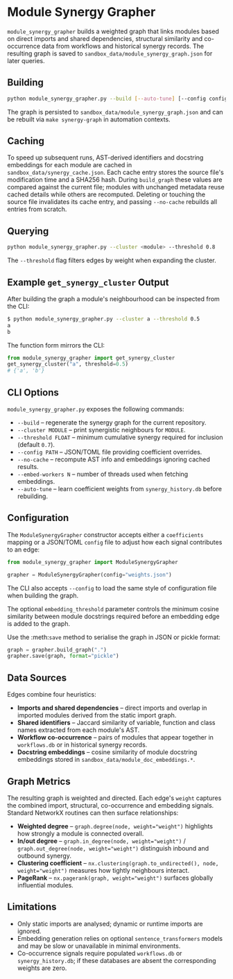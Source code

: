 # Module Synergy Grapher

`module_synergy_grapher` builds a weighted graph that links modules based on direct
imports and shared dependencies, structural similarity and co-occurrence data from
workflows and historical synergy records.  The resulting graph is saved to
`sandbox_data/module_synergy_graph.json` for later queries.

## Building

```bash
python module_synergy_grapher.py --build [--auto-tune] [--config config.toml]
```

The graph is persisted to `sandbox_data/module_synergy_graph.json` and can be
rebuilt via `make synergy-graph` in automation contexts.

## Caching

To speed up subsequent runs, AST-derived identifiers and docstring embeddings
for each module are cached in `sandbox_data/synergy_cache.json`.  Each cache
entry stores the source file's modification time and a SHA256 hash.  During
`build_graph` these values are compared against the current file; modules with
unchanged metadata reuse cached details while others are recomputed.  Deleting
or touching the source file invalidates its cache entry, and passing
`--no-cache` rebuilds all entries from scratch.

## Querying

```bash
python module_synergy_grapher.py --cluster <module> --threshold 0.8
```

The `--threshold` flag filters edges by weight when expanding the cluster.

## Example `get_synergy_cluster` Output

After building the graph a module's neighbourhood can be inspected from the CLI:

```bash
$ python module_synergy_grapher.py --cluster a --threshold 0.5
a
b
```

The function form mirrors the CLI:

```python
from module_synergy_grapher import get_synergy_cluster
get_synergy_cluster("a", threshold=0.5)
# {'a', 'b'}
```

## CLI Options

`module_synergy_grapher.py` exposes the following commands:

* `--build` – regenerate the synergy graph for the current repository.
* `--cluster MODULE` – print synergistic neighbours for `MODULE`.
* `--threshold FLOAT` – minimum cumulative synergy required for inclusion (default `0.7`).
* `--config PATH` – JSON/TOML file providing coefficient overrides.
* `--no-cache` – recompute AST info and embeddings ignoring cached results.
* `--embed-workers N` – number of threads used when fetching embeddings.
* `--auto-tune` – learn coefficient weights from `synergy_history.db` before rebuilding.

## Configuration

The `ModuleSynergyGrapher` constructor accepts either a `coefficients` mapping
or a JSON/TOML `config` file to adjust how each signal contributes to an edge:

```python
from module_synergy_grapher import ModuleSynergyGrapher

grapher = ModuleSynergyGrapher(config="weights.json")
```

The CLI also accepts `--config` to load the same style of configuration file
when building the graph.

The optional `embedding_threshold` parameter controls the minimum cosine
similarity between module docstrings required before an embedding edge is
added to the graph.

Use the :meth:`save` method to serialise the graph in JSON or pickle format:

```python
graph = grapher.build_graph(".")
grapher.save(graph, format="pickle")
```

## Data Sources

Edges combine four heuristics:

* **Imports and shared dependencies** – direct imports and overlap in imported
  modules derived from the static import graph.
* **Shared identifiers** – Jaccard similarity of variable, function and class
  names extracted from each module's AST.
* **Workflow co-occurrence** – pairs of modules that appear together in
  `workflows.db` or in historical synergy records.
* **Docstring embeddings** – cosine similarity of module docstring embeddings
  stored in `sandbox_data/module_doc_embeddings.*`.

## Graph Metrics

The resulting graph is weighted and directed. Each edge's `weight` captures the
combined import, structural, co-occurrence and embedding signals. Standard
NetworkX routines can then surface relationships:

* **Weighted degree** – `graph.degree(node, weight="weight")` highlights how
  strongly a module is connected overall.
* **In/out degree** – `graph.in_degree(node, weight="weight")` /
  `graph.out_degree(node, weight="weight")` distinguish inbound and outbound
  synergy.
* **Clustering coefficient** – `nx.clustering(graph.to_undirected(), node, weight="weight")`
  measures how tightly neighbours interact.
* **PageRank** – `nx.pagerank(graph, weight="weight")` surfaces globally
  influential modules.

## Limitations

* Only static imports are analysed; dynamic or runtime imports are ignored.
* Embedding generation relies on optional `sentence_transformers` models and may
  be slow or unavailable in minimal environments.
* Co-occurrence signals require populated `workflows.db` or
  `synergy_history.db`; if these databases are absent the corresponding weights
  are zero.


